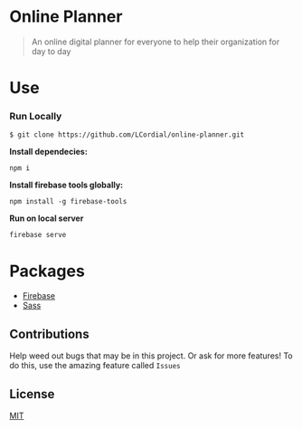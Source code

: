 # Online Planner

> An online digital planner for everyone to help their organization for day to day

# Use
### Run Locally
```
$ git clone https://github.com/LCordial/online-planner.git
```
**Install dependecies:**
```
npm i
```
**Install firebase tools globally:**
```
npm install -g firebase-tools
```
**Run on local server**
```
firebase serve
```

# Packages

- [Firebase](https://firebase.google.com/)
- [Sass](https://sass-lang.com/)

## Contributions
Help weed out bugs that may be in this project. Or ask for more features! To do this, use the amazing feature called `Issues`

## License

[MIT](https://github.com/LCordial/online-planner/blob/master/LICENSE.md)
